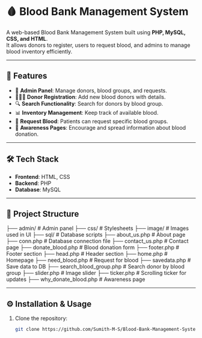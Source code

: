 # 🩸 Blood Bank Management System

A web-based Blood Bank Management System built using **PHP, MySQL, CSS, and HTML**.  
It allows donors to register, users to request blood, and admins to manage blood inventory efficiently.

---

## 🚀 Features
- 🏥 **Admin Panel**: Manage donors, blood groups, and requests.  
- 🧑‍🤝‍🧑 **Donor Registration**: Add new blood donors with details.  
- 🔍 **Search Functionality**: Search for donors by blood group.  
- 📊 **Inventory Management**: Keep track of available blood.  
- 📩 **Request Blood**: Patients can request specific blood groups.  
- 📢 **Awareness Pages**: Encourage and spread information about blood donation.  

---

## 🛠 Tech Stack
- **Frontend**: HTML, CSS  
- **Backend**: PHP  
- **Database**: MySQL  

---

## 📂 Project Structure

├── admin/ # Admin panel
├── css/ # Stylesheets
├── image/ # Images used in UI
├── sql/ # Database scripts
├── about_us.php # About page
├── conn.php # Database connection file
├── contact_us.php # Contact page
├── donate_blood.php # Blood donation form
├── footer.php # Footer section
├── head.php # Header section
├── home.php # Homepage
├── need_blood.php # Request for blood
├── savedata.php # Save data to DB
├── search_blood_group.php # Search donor by blood group
├── slider.php # Image slider
├── ticker.php # Scrolling ticker for updates
├── why_donate_blood.php # Awareness page


---



## ⚙️ Installation & Usage
1. Clone the repository:
   ```bash
   git clone https://github.com/Sumith-M-S/Blood-Bank-Management-System.git
